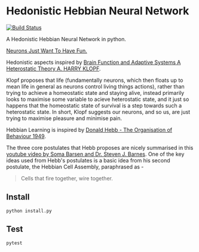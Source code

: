 # Hedonistic Hebbian Neural Network
[![Build Status](https://img.shields.io/travis/maael/HedonisticHebbianNeuralNetwork.svg?style=flat-square)](https://travis-ci.org/maael/HedonisticHebbianNeuralNetwork)

A Hedonistic Hebbian Neural Network in python.

[Neurons Just Want To Have Fun.](https://youtu.be/PIb6AZdTr-A)

Hedonistic aspects inspired by [Brain Function and Adaptive Systems A Heterostatic Theory A. HARRY KLOPF](https://scholar.google.co.uk/scholar?cluster=4995640381579273145&hl=en&as_sdt=0,5&sciodt=0,5). 

Klopf proposes that life (fundamentally neurons, which then floats up to mean life in general as neurons control living things actions), rather than trying to achieve a homeostatic state and staying alive, instead primarily looks to maximise some variable to acieve heterostatic state, and it just so happens that the homeostatic state of survival is a step towards such a heterostatic state. In short, Klopf suggests our neurons, and so us, are just trying to maximise pleasure and minimise pain.

Hebbian Learning is inspired by [Donald Hebb - The Organisation of Behaviour 1949](https://books.google.co.uk/books?hl=en&lr=&id=uyV5AgAAQBAJ&oi=fnd&pg=PP1&dq=Donald+Hebb+-+The+organisation+of+behaviour+1949&ots=mItXytHOYn&sig=CWt900aQhilFQg6dnG7el7URsGc#v=onepage&q=Donald%20Hebb%20-%20The%20organisation%20of%20behaviour%201949&f=false).

The three core postulates that Hebb proposes are nicely summarised in this [youtube video by Soma Barsen and Dr. Steven J. Barnes](https://youtu.be/xKYMQ_o5Xik). One of the key ideas used from Hebb's postulates is a basic idea from his second postulate, the Hebbian Cell Assembly, paraphrased as -

> Cells that fire together, wire together.

## Install
```
python install.py
```

## Test
```
pytest
```
